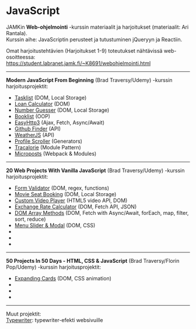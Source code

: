 # JavaScript

JAMKin **Web-ohjelmointi** -kurssin materiaalit ja harjoitukset (materiaalit: Ari Rantala).  
Kurssin aihe: JavaScriptin perusteet ja tutustuminen jQueryyn ja Reactiin.  
  
Omat harjoitustehtävien (Harjoitukset 1-9) toteutukset nähtävissä web-osoitteessa:  
https://student.labranet.jamk.fi/~K8691/webohjelmointi.html  

- - - - - - -  
  
**Modern JavaScript From Beginning** (Brad Traversy/Udemy) -kurssin harjoitusprojektit:  
- [Tasklist](../master/tasklist) (DOM, Local Storage)  
- [Loan Calculator](../master/loancalculator) (DOM)  
- [Number Guesser](../master/numberguesser) (DOM, Local Storage)  
- [Booklist](../master/booklist) (OOP)  
- [EasyHttp3](../master/ajax/async_await/easyhttp3) (Ajax, Fetch, Async/Await)   
- [Github Finder](../master/githubfinder) (API)    
- [WeatherJS](../master/weatherjs) (API)  
- [Profile Scroller](../master/profilescroller) (Generators)  
- [Tracalorie](../master/tracalorie) (Module Pattern)  
- [Microposts](../master/microposts) (Webpack & Modules)  
  
- - - - -  

**20 Web Projects With Vanilla JavaScript** (Brad Traversy/Udemy) -kurssin harjoitusprojektit:
- [Form Validator](../master/form-validator) (DOM, regex, functions)  
- [Movie Seat Booking](../master/movie-seat-booking) (DOM, Local Storage)  
- [Custom Video Player](../master/custom-video-player) (HTML5 video API, DOM)  
- [Exchange Rate Calculator](../master/exchange-rate) (DOM, Fetch API, JSON)  
- [DOM Array Methods](../master/dom-array-methods) (DOM, Fetch with Async/Await, forEach, map, filter, sort, reduce)  
- [Menu Slider & Modal](../master/modal-menu-slider) (DOM, CSS)  
-  
-  
-  
  
- - - - -  

**50 Projects In 50 Days - HTML, CSS & JavaScript** (Brad Traversy/Florin Pop/Udemy) -kurssin harjoitusprojektit:
- [Expanding Cards](../master/expanding-cards) (DOM, CSS animation)   
-  
-  
-  
  
- - - - -  
  
Muut projektit:  
[Typewriter](../master/typewriter): typewriter-efekti websivuille   
